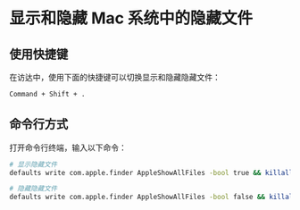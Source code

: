 # 显示和隐藏 Mac 系统中的隐藏文件


## 使用快捷键

在访达中，使用下面的快捷键可以切换显示和隐藏隐藏文件：

```bash
Command + Shift + .
```

## 命令行方式

打开命令行终端，输入以下命令：

```bash
# 显示隐藏文件
defaults write com.apple.finder AppleShowAllFiles -bool true && killall Finder

# 隐藏隐藏文件
defaults write com.apple.finder AppleShowAllFiles -bool false && killall Finder
```